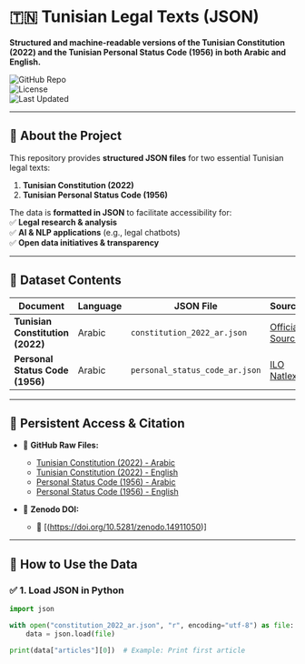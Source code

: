 # 🇹🇳 Tunisian Legal Texts (JSON)  
**Structured and machine-readable versions of the Tunisian Constitution (2022) and the Tunisian Personal Status Code (1956) in both Arabic and English.**  

![GitHub Repo](https://img.shields.io/github/repo-size/Oussema-Aouini/Tunisian_Legal_Chatbot)  
![License](https://img.shields.io/github/license/Oussema-Aouini/Tunisian_Legal_Chatbot)  
![Last Updated](https://img.shields.io/badge/Last%20Updated-2024--02--05-brightgreen)  

---

## 📌 **About the Project**  
This repository provides **structured JSON files** for two essential Tunisian legal texts:  

1. **Tunisian Constitution (2022)**
2. **Tunisian Personal Status Code (1956)**  

The data is **formatted in JSON** to facilitate accessibility for:  
✅ **Legal research & analysis**  
✅ **AI & NLP applications** (e.g., legal chatbots)  
✅ **Open data initiatives & transparency**  

---

## 📂 **Dataset Contents**  

| Document                        | Language | JSON File | Source |
|--------------------------------|----------|----------------|----------------------------------------------------------------|
| **Tunisian Constitution (2022)** | Arabic | `constitution_2022_ar.json` | [Official Source](https://legislation-securite.tn/fr/node/104158) |
| **Personal Status Code (1956)** | Arabic | `personal_status_code_ar.json` | [ILO Natlex](https://www.ilo.org/dyn/natlex/docs/ELECTRONIC/73350/74792/F1992929024/TUN-73350.pdf) |

---

## 🔗 **Persistent Access & Citation**  
- 📜 **GitHub Raw Files:**  
  - [Tunisian Constitution (2022) - Arabic](https://raw.githubusercontent.com/Oussema-Aouini/Tunisian_Legal_Chatbot/refs/heads/main/Tunisia_constitution_ara.json)
  - [Tunisian Constitution (2022) - English](https://raw.githubusercontent.com/Oussema-Aouini/Tunisian_Legal_Chatbot/refs/heads/main/constitution_eng.json) 
  - [Personal Status Code (1956) - Arabic](https://raw.githubusercontent.com/Oussema-Aouini/Tunisian_Legal_Chatbot/refs/heads/main/Status_code_arabic.json) 
  - [Personal Status Code (1956) - English](https://raw.githubusercontent.com/Oussema-Aouini/Tunisian_Legal_Chatbot/main/personal_status_code_en.json)  

- 📖 **Zenodo DOI:**  
  - 🔗 [(https://doi.org/10.5281/zenodo.14911050)]  

---

## 🔄 **How to Use the Data**
### ✅ **1. Load JSON in Python**
```python
import json

with open("constitution_2022_ar.json", "r", encoding="utf-8") as file:
    data = json.load(file)

print(data["articles"][0])  # Example: Print first article

